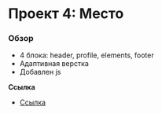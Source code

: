 # Проект 4: Место

### Обзор

* 4 блока: header, profile, elements, footer
* Адаптивная верстка
* Добавлен js

**Ссылка**

* [Ссылка](https://svirriill.github.io/mesto/index.html)

